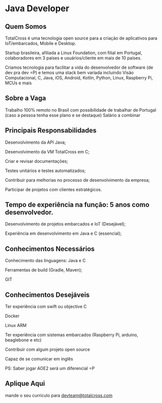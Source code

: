 
# Java Developer

## Quem Somos

TotalCross é uma tecnologia open source para a criação de aplicativos para IoT/embarcados, Mobile e Desktop. 

Startup brasileira, afiliada a Linux Foundation, com filial em Portugal, colaboradores em 3 países e usuários/cliente em mais de 10 países.

Criamos tecnologia para facilitar a vida do desenvolvedor de software (de dev pra dev =P) e temos uma stack bem variada incluindo Visão Computacional, C, Java, iOS, Android, Kotlin, Python, Linux, Raspberry Pi, MCUs e mais

## Sobre a Vaga

Trabalho 100% remoto no Brasil com possibilidade de trabalhar de Portugal (caso a pessoa tenha esse plano e se destaque)
Salário a combinar

## Principais Responsabilidades

Desenvolvimento da API Java;

Desenvolvimento da VM TotalCross em C;

Criar e revisar documentações;

Testes unitários e testes automatizados;

Contribuir para melhorias no processo de desenvolvimento da empresa;

Participar de projetos com clientes estratégicos.

## Tempo de experiência na função: 5 anos como desenvolvedor.

Desenvolvimento de projetos embarcados e IoT (Desejável);

Experiência em desenvolvimento em Java e C (essencial);

## Conhecimentos Necessários

Conhecimento das linguagens: Java e C

Ferramentas de build (Gradle, Maven);

GIT

## Conhecimentos Desejáveis

Ter experiência com swift ou objective C

Docker

Linux ARM

Ter experiência com sistemas embarcados (Raspberry Pi, arduino, beaglebone e etc)

Contribuir com algum projeto open source

Capaz de se comunicar em inglês

PS: Saber jogar AOE2 será um diferencial =P

## Aplique Aqui

mande o seu curriculo para devteam@totalcross.com
